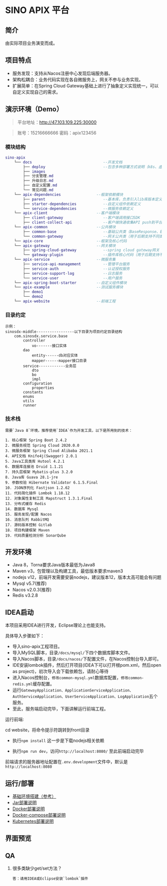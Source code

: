 # SINO APIX 平台


## 简介
由实际项目业务演变而成。

## 项目特点

- 服务发现：支持从Nacos注册中心发现后端服务器。
- 架构松耦合：业务代码实现在各自微服务上，网关不参与业务实现。
- 扩展简单：在Spring Cloud Gateway基础上进行了抽象定义实现统一，可以自定义实现自己的需求。

## 演示环境（Demo）

>平台地址：http://47.103.109.225:30000 

>账号：15216666666  密码：apix123456

### 模块结构
```lua
sino-apix
    └── docs                                --开发文档
        ├── deploy                          --包含多种部署方式说明（k8s、虚机、docker），及对应的sql脚本、nacos配置、启动脚本等文件
        ├── images                  
        ├── 分支管理.md              
        ├── 升级日志.md              
        ├── 自定义配置.md              
        └── 常见问题.md              
    └── apix-dependencies                --框架依赖模块                                 
        ├── parent                          --基本库，负责引入lib库版本定义、maven发布配置、环境配置等
        ├── starter-dependencies            --自定义组件依赖定义
        └── service-dependencies            --微服务依赖定义
    └── apix-client                      --客户端模块                                  
        ├── client-gateway                  --客户端调用接口SDK
        ├── client-collect-api              --客户端快速收集API push到平台SDK
    └── apix-common                      --公共模块                                 
        ├── common-base                     --基础公共类（BaseResponse、Exception、Constants...）
        └── common-gateway                  --网关公共类（用于后期支持不同类型网关）
    └── apix-core                        --框架及核心代码                            
    └── apix-gateway                     --网关模块
        ├── spring-cloud-gateway            --spring cloud gateway网关
        └── gateway-plugin                  --插件库核心代码（用于后期支持不同类型网关）                          
    └── apix-service                     --微服务集                                 
        ├── service-api-management          --管理平台服务
        ├── service-auth                    --认证授权服务
        ├── service-support-log             --日志服务
        └── service-user                    --用户服务
    └── apix-spring-boot-starter         --自定义组件模块                                
    └── apix-example                     --测试服务模块                                
        ├── demo1              
        └── demo2
    └── apix-website                     --前端工程                                
```

### 目录约定
   	示例：
   	sinosdx-middle-----------------以下目录为项目约定目录结构
        com.sinosdx.service.base
            controller
                vo-------接口实体 
            dao
                entity------db对应实体
                mapper------mapper接口目录
            service------------业务层
                dto
                bo
                impl
            configuration
                properties
            constants
            enums
            utils
            runner
### 技术栈
    需要`Java 8`环境，推荐使用`IDEA`作为开发工具，以下是所用到的技术：
    
    1. 核心框架 Spring Boot 2.4.2
    2. 微服务规范 Spring Cloud 2020.0.0
    3. 微服务框架 Spring Cloud Alibaba 2021.1
    4. API文档 Knife4j(Swagger) 2.0.1
    5. Java工具类库 Hutool 4.2.1
    6. 数据库连接池 Druid 1.1.21
    7. 持久层框架 Mybatis-plus 3.2.0
    8. Java库 Guava 28.1-jre
    9. 参数校验 Hibernate Validator 6.1.5.Final
    10. JSON序列化 Fastjson 1.2.62
    11. 代码简化插件 Lombok 1.18.12
    12. 对象属性复制工具 Mapstruct 1.3.1.Final
    13. 分布式缓存 Redis  
    14. 数据库 Mysql
    15. 服务发现/配置 Nacos 
    16. 消息队列 RabbitMQ
    17. 源码版本控制 Gitlab
    18. 项目构建框架 Maven
    19. 代码质量检测分析 SonarQube
    
## 开发环境

- Java 8，Torna要求Java版本最低为Java8
- Maven v3，包管理以及构建工具，最低版本要求maven3
- nodejs v12，前端开发需要安装nodejs，建议版本12，版本太高可能会有问题
- Mysql v5.7(推荐)
- Nacos v2.0.3(推荐)
- Redis v3.2.8

## IDEA启动
本项目采用IDEA进行开发，Eclipse理论上也能支持。

具体导入步骤如下：
- 导入sino-apix工程项目。
- 导入MySQL脚本，目录`/docs/mysql/`下四个数据库脚本文件。
- 导入Nacos脚本，目录`/docs/nacos/`下配置文件，在Nacos控制台导入即可。
- IDE安装lombok插件，然后打开项目(IDEA下可以打开根pom.xml，然后open as project)，初次导入会下载依赖包，请耐心等待
- 进入Nacos控制台，`修改common-mysql.yml`数据库配置，`修改common-redis.yml`缓存配置。
- 运行`GatewayApplication、ApplicationServiceApplication、AuthServiceApplication、UserServiceApplication、LogApplication`五个服务。
- 至此，服务端启动完毕，下面讲解运行前端工程。

运行前端:

cd website，将命令提示符跳转到front目录

- 执行`npm install`
这一步是下载nodejs相关依赖

- 执行`npm run dev`，访问`http://localhost:8080/`
至此前端启动完毕

前端请求的服务器地址配置在`.env.development`文件中，默认是`http://localhost:8080`

## 运行/部署
- [基础环境搭建（参考）](docs/deploy/README.md)
- [Jar部署说明](docs/deploy/jar/README.md)
- [Docker部署说明](docs/deploy/docker/README.md)
- [Docker-compose部署说明](docs/deploy/docker-compose/README.md)
- [Kubernetes部署说明](docs/deploy/kubernetes/README.md)

## 界面预览

## QA

1. 很多类缺少get/set方法？
    ```
    答：请用IDEA或Eclipse安装`lombok`插件
    ```
   

